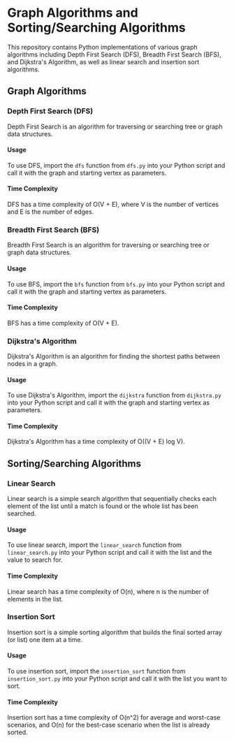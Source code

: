 # Graph Algorithms and Sorting/Searching Algorithms

This repository contains Python implementations of various graph algorithms including Depth First Search (DFS), Breadth First Search (BFS), and Dijkstra's Algorithm, as well as linear search and insertion sort algorithms.

## Graph Algorithms

### Depth First Search (DFS)

Depth First Search is an algorithm for traversing or searching tree or graph data structures.

#### Usage

To use DFS, import the `dfs` function from `dfs.py` into your Python script and call it with the graph and starting vertex as parameters.

#### Time Complexity

DFS has a time complexity of O(V + E), where V is the number of vertices and E is the number of edges.

### Breadth First Search (BFS)

Breadth First Search is an algorithm for traversing or searching tree or graph data structures.

#### Usage

To use BFS, import the `bfs` function from `bfs.py` into your Python script and call it with the graph and starting vertex as parameters.

#### Time Complexity

BFS has a time complexity of O(V + E).

### Dijkstra's Algorithm

Dijkstra's Algorithm is an algorithm for finding the shortest paths between nodes in a graph.

#### Usage

To use Dijkstra's Algorithm, import the `dijkstra` function from `dijkstra.py` into your Python script and call it with the graph and starting vertex as parameters.

#### Time Complexity

Dijkstra's Algorithm has a time complexity of O((V + E) log V).

## Sorting/Searching Algorithms

### Linear Search

Linear search is a simple search algorithm that sequentially checks each element of the list until a match is found or the whole list has been searched.

#### Usage

To use linear search, import the `linear_search` function from `linear_search.py` into your Python script and call it with the list and the value to search for.

#### Time Complexity

Linear search has a time complexity of O(n), where n is the number of elements in the list.

### Insertion Sort

Insertion sort is a simple sorting algorithm that builds the final sorted array (or list) one item at a time.

#### Usage

To use insertion sort, import the `insertion_sort` function from `insertion_sort.py` into your Python script and call it with the list you want to sort.

#### Time Complexity

Insertion sort has a time complexity of O(n^2) for average and worst-case scenarios, and O(n) for the best-case scenario when the list is already sorted.
